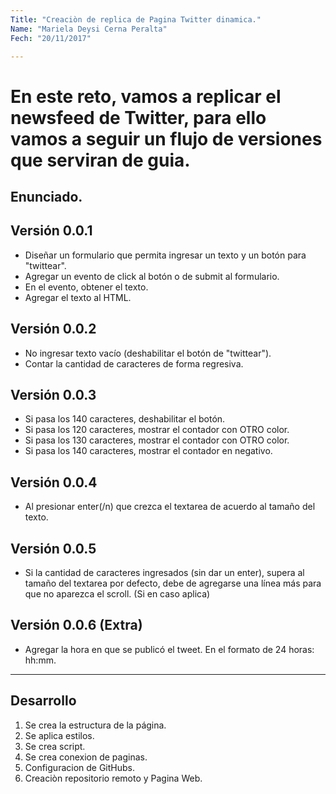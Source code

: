 ```yaml
---
Title: "Creaciòn de replica de Pagina Twitter dinamica."
Name: "Mariela Deysi Cerna Peralta"
Fech: "20/11/2017"

---
```


 # En este reto, vamos a replicar el newsfeed de Twitter, para ello vamos a seguir un flujo de versiones que serviran de guia.

 ## Enunciado.

 ## Versión 0.0.1
- Diseñar un formulario que permita ingresar un texto y un botón para "twittear".
- Agregar un evento de click al botón o de submit al formulario.
- En el evento, obtener el texto.
- Agregar el texto al HTML.

 ## Versión 0.0.2
- No ingresar texto vacío (deshabilitar el botón de "twittear").
- Contar la cantidad de caracteres de forma regresiva.

 ## Versión 0.0.3
- Si pasa los 140 caracteres, deshabilitar el botón.
- Si pasa los 120 caracteres, mostrar el contador con OTRO color.
- Si pasa los 130 caracteres, mostrar el contador con OTRO color.
- Si pasa los 140 caracteres, mostrar el contador en negativo.

 ## Versión 0.0.4
- Al presionar enter(/n) que crezca el textarea de acuerdo al tamaño del texto.

 ## Versión 0.0.5
- Si la cantidad de caracteres ingresados (sin dar un enter), supera al tamaño del textarea por defecto, debe de agregarse una línea más para que no aparezca el scroll. (Si en caso aplica)

 ## Versión 0.0.6 (Extra)
- Agregar la hora en que se publicó el tweet. En el formato de 24 horas: hh:mm.

***
 ## Desarrollo
1. Se crea la estructura de la página.
2. Se aplica estilos.
3. Se crea script.
4. Se crea conexion de paginas.
4. Configuracion de GitHubs.
5. Creaciòn repositorio remoto y Pagina Web.